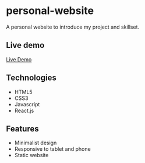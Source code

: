 # personal-website
A personal website to introduce my project and skillset.

## Live demo
[Live Demo](https://hychanbn1009.github.io/personal-website/)

## Technologies
- HTML5
- CSS3
- Javascript
- React.js

## Features
- Minimalist design
- Responsive to tablet and phone
- Static website
